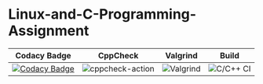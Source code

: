 # Linux-and-C-Programming-Assignment

| Codacy Badge | CppCheck | Valgrind | Build |
|-|-|-|-|
| [![Codacy Badge](https://api.codacy.com/project/badge/Grade/75e491e18f4c455ea4f0be83a48033c5)](https://app.codacy.com/gh/99002460/Activity-3-Development-Tools?utm_source=github.com&utm_medium=referral&utm_content=99002460/Activity-3-Development-Tools&utm_campaign=Badge_Grade) | ![cppcheck-action](https://github.com/99002460/Activity-3-Development-Tools/workflows/cppcheck-action/badge.svg) | ![Valgrind](https://github.com/99002460/Activity-3-Development-Tools/workflows/Valgrind/badge.svg?branch=main) | ![C/C++ CI](https://github.com/99002460/Linux-and-C-Programming-Assignment/workflows/C/C++%20CI/badge.svg) |


